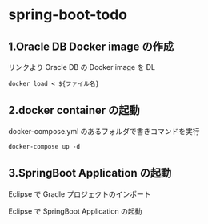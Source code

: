 # spring-boot-todo

## 1.Oracle DB Docker image の作成
   リンクより Oracle DB の Docker image を DL
   
   `docker load < ${ファイル名}`


## 2.docker container の起動
  docker-compose.yml のあるフォルダで書きコマンドを実行
  
  `docker-compose up -d`
  
  
## 3.SpringBoot Application の起動
   Eclipse で Gradle プロジェクトのインポート
   
   Eclipse で SpringBoot Application の起動
